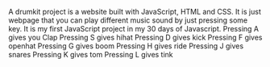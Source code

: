 A drumkit project is a website built with JavaScript, HTML and CSS.
It is just webpage that you can play different music sound by just pressing some key.
It is my first JavaScript project in my 30 days of Javascript.
Pressing A gives you Clap
Pressing S gives hihat
Pressing D gives kick
Pressing F gives openhat
Pressing G gives boom
Pressing H gives ride
Pressing J gives snares
Pressing K gives tom
Pressing L gives tink
